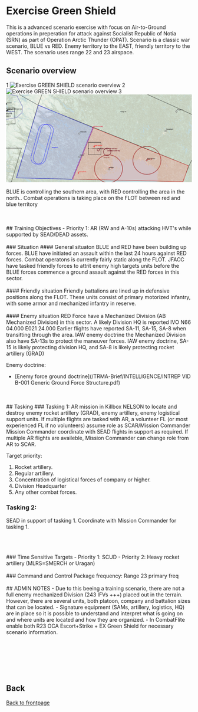 # Exercise Green Shield

This is a advanced scenario exercise with focus on Air-to-Ground operations in preperation for attack against Socialist Republic of Notia (SRN) as part of Operation Arctic Thunder (OPAT).
Scenario is a classic war scenario, BLUE vs RED. Enemy territory to the EAST, friendly territory to the WEST.
The scenario uses range 22 and 23 airspace.

## Scenario overview
1
![Exercise GREEN SHIELD scenario overview](/TRMA-Brief/GRAPHICS/EX_GREENSHIELD_OVERVIEW.png)
2
![Exercise GREEN SHIELD scenario overview](/TRMA-Brief/GRAPHICS/EX_GREENSHIELD_OVERVIEW.PNG)
3
![Exercise GREEN SHIELD scenario overview](GRAPHICS/EX_GREENSHIELD_OVERVIEW.png)

BLUE is controlling the southern area, with RED controlling the area in the north..
Combat operations is taking place on the FLOT between red and blue territory


<br>
<br>
## Training Objectives
- Priority 1: AR (RW and A-10s) attacking HVT's while supported by SEAD/DEAD assets.
<br>
<br>
### Situation
#### General situaton
BLUE and RED have been building up forces. BLUE have initiated an assault within the last 24 hours against RED forces. Combat operatons is currently fairly static along
the FLOT. JFACC have tasked friendly forces to attrit enemy high targets units before the BLUE forces commence a ground assault against the RED forces in this sector.
<br>
<br>
#### Friendly situation
Friendly battalions are lined up in defensive positions along the FLOT. These units consist of primary motorized infantry, 
with some armor and mechanized infantry in reserve.
<br>
<br>
#### Enemy situation
RED Force have a Mechanized Division (AB Mechanized Division) in this sector. A likely Division HQ is reported IVO N66 04.000 E021 24.000
Earlier flights have reported SA-11, SA-15, SA-8 when transitting through the area.
IAW enemy doctrine the Mechanized Division also have SA-13s to protect the maneuver forces.
IAW enemy doctrine, SA-15 is likely protecting division HQ, and SA-8 is likely protecting rocket artillery (GRAD)

Enemy doctrine:
- [Enemy force ground doctrine](/TRMA-Brief/INTELLIGENCE/INTREP VID B-001 Generic Ground Force Structure.pdf)  
<br>
<br>
## Tasking
### Tasking 1: 
AR mission in Killbox NELSON to locate and destroy enemy rocket artillery (GRAD), enemy artillery, enemy logistical support units.
If multiple flights are tasked with AR, a volunteer FL (or most experienced FL if no volunteers) assume role as SCAR/Mission Commander 
Mission Commander coordinate with SEAD flights in support as required.
If multiple AR flights are availeble, Mission Commander can change role from AR to SCAR.

Target priority:
1. Rocket artillery.
2. Regular artillery.
3. Concentration of logistical forces of company or higher.
4. Division Headquarter
5. Any other combat forces.

### Tasking 2: 
SEAD in support of tasking 1.
Coordinate with Mission Commander for tasking 1.
<br>
<br>


<br>
<br>
### Time Sensitive Targets
- Priority 1: SCUD
- Priority 2: Heavy rocket artillery (MLRS=SMERCH or Uragan)
<br>
<br>
### Command and Control
Package frequency:
Range 23 primary freq
<br>
<br>
## ADMIN NOTES
- Due to this beeing a training scenario, there are not a full enemy mechanized Division (243 IFVs +++) placed out in the terrain. 
However, there are several units, both platoon, company and battalion sizes that can be located.
- Signature equipment (SAMs, artillery, logistics, HQ) are in place so it is possible to understand and interpret what is going on and where units
are located and how they are organized.
- In CombatFlite enable both R23 OCA Escort+Strike + EX Green Shield for necessary scenario information.
<br>
<br>
<br>
<br>
<br>
<br>
<br>


## Back
[Back to frontpage](https://132nd-vwing.github.io/TRMA-Brief/)
